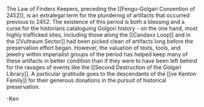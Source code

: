 The Law of Finders Keepers, preceding the [[Fengu-Golgari Convention of 2452]], is an extralegal term for the plundering of artifacts that occurred previous to 2452. The existence of this period is both a blessing and a curse for the historians cataloguing Golgori history - on the one hand, most highly trafficked sites, including those along the [[Candaxx Loop]] and in the [[Vultraum Sector]] had been picked clean of artifacts long before the preservation effort began. However, the valuation of texts, tools, and jewelry within imperialist groups of the period has helped keep many of these artifacts in better condition than if they were to have been left behind for the ravages of events like the [[Second Destruction of the Golgari Library]]. A particular gratitude goes to the descendants of the [[ve Kenton Family]] for their generous donations in the pursuit of historical preservation. 

-Ken